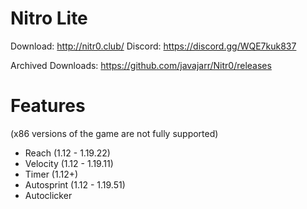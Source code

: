 # Nitro Lite
Download: http://nitr0.club/
Discord: https://discord.gg/WQE7kuk837





Archived Downloads: https://github.com/javajarr/Nitr0/releases
# Features
(x86 versions of the game are not fully supported)
- Reach      (1.12 - 1.19.22)
- Velocity   (1.12 - 1.19.11)
- Timer      (1.12+)
- Autosprint (1.12 - 1.19.51)
- Autoclicker
